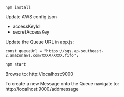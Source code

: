 `npm install`

Update AWS config.json

- accessKeyId
- secretAccessKey

Update the Queue URL in app.js:

`const queueUrl = "https://sqs.ap-southeast-2.amazonaws.com/XXXX/XXXX.fifo";`

`npm start`

Browse to: http://localhost:9000

To create a new Message onto the Queue navigate to: http://localhost:9000/addmessage
